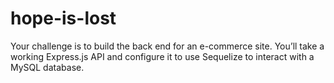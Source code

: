 # hope-is-lost
Your challenge is to build the back end for an e-commerce site. You’ll take a working Express.js API and configure it to use Sequelize to interact with a MySQL database.
